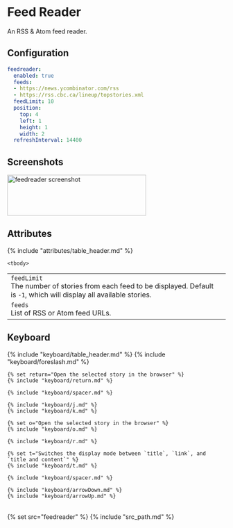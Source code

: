 # Feed Reader

An RSS & Atom feed reader.

## Configuration

```yaml
feedreader:
  enabled: true
  feeds:
  - https://news.ycombinator.com/rss
  - https://rss.cbc.ca/lineup/topstories.xml
  feedLimit: 10
  position:
    top: 4
    left: 1
    height: 1
    width: 2
  refreshInterval: 14400
```

## Screenshots

<img class="screenshot" src="/assets/modules/feedreader.png" width="320" height="94" alt="feedreader screenshot" />

## Attributes

<table>
    {% include "attributes/table_header.md" %}

    <tbody>
<tr>
    <td>
        <code>feedLimit</code>
        <br />
        The number of stories from each feed to be displayed. Default is <code>-1</code>, which will display all available stories.
    </td>
    <td></td>
</tr>
<tr>
    <td>
        <code>feeds</code>
        <br />
        List of RSS or Atom feed URLs.
    </td>
    <td></td>
</tr>
    </tbody>
</table>

## Keyboard

<table>
  {% include "keyboard/table_header.md" %}

  <tbody>
    {% include "keyboard/foreslash.md" %}

    {% set return="Open the selected story in the browser" %}
    {% include "keyboard/return.md" %}

    {% include "keyboard/spacer.md" %}

    {% include "keyboard/j.md" %}
    {% include "keyboard/k.md" %}
    
    {% set o="Open the selected story in the browser" %}
    {% include "keyboard/o.md" %}

    {% include "keyboard/r.md" %}

    {% set t="Switches the display mode between `title`, `link`, and `title and content`" %}
    {% include "keyboard/t.md" %}

    {% include "keyboard/spacer.md" %}

    {% include "keyboard/arrowDown.md" %}
    {% include "keyboard/arrowUp.md" %}

  </tbody>
</table>


{% set src="feedreader" %}
{% include "src_path.md" %}